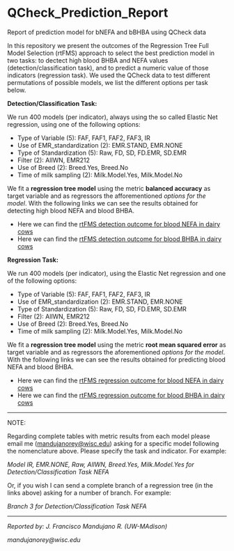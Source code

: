 # QCheck_Prediction_Report
Report of prediction model for bNEFA and bBHBA using QCheck data

In this repository we present the outcomes of the Regression Tree Full Model Selection (rtFMS) approach to select the best prediction model in two tasks: to dectect high blood BHBA and NEFA values (detection/classification task), and to predict a numeric value of those indicators (regression task). We used the QCheck data to test different permutations of possible models, we list the different options per task below.

__Detection/Classification Task:__

We run 400 models (per indicator), always using the so called Elastic Net regression, using one of the following options:

- Type of Variable (5): FAF, FAF1, FAF2, FAF3, IR
- Use of EMR_standardization (2): EMR.STAND, EMR.NONE
- Type of Standardization (5): Raw, FD, SD, FD.EMR, SD.EMR
- Filter (2): AllWN, EMR212
- Use of Breed (2): Breed.Yes, Breed.No
- Time of milk sampling (2): Milk.Model.Yes, Milk.Model.No

We fit a __regression tree model__ using the metric __balanced accuracy__ as target variable and as regressors the afforementioned _options for the model_. With the following links we can see the results obtained for detecting high blood NEFA and blood BHBA.

- Here we can find the [rtFMS detection outcome for blood NEFA in dairy cows](https://github.com/JFMandujanoR/QCheck_Prediction_Report/blob/master/rtFMS_NEFA.md)
- Here we can find the [rtFMS detection outcome for blood BHBA in dairy cows](https://github.com/JFMandujanoR/QCheck_Prediction_Report/blob/master/rtFMS_BHBA.md)

__Regression Task:__

We run 400 models (per indicator), using the Elastic Net regression and one of the following options:

- Type of Variable (5): FAF, FAF1, FAF2, FAF3, IR
- Use of EMR_standardization (2): EMR.STAND, EMR.NONE
- Type of Standardization (5): Raw, FD, SD, FD.EMR, SD.EMR
- Filter (2): AllWN, EMR212
- Use of Breed (2): Breed.Yes, Breed.No
- Time of milk sampling (2): Milk.Model.Yes, Milk.Model.No

We fit a __regression tree model__ using the metric __root mean squared error__ as target variable and as regressors the aforementioned _options for the model_. With the following links we can see the results obtained for predicting blood NEFA and blood BHBA.

- Here we can find the [rtFMS regression outcome for blood NEFA in dairy cows](https://github.com/JFMandujanoR/QCheck_Prediction_Report/blob/master/rtFMS_NEFA_numeric.md)
- Here we can find the [rtFMS regression outcome for blood BHBA in dairy cows](https://github.com/JFMandujanoR/QCheck_Prediction_Report/blob/master/rtFMS_BHBA_numeric.md)
__________________________________________________________________________________________________________________________
NOTE: 

Regarding complete tables with metric results from each model please email me (mandujanorey@wisc.edu) asking for a specific model following the nomenclature above. Please specify the task and indicator. For example:

_Model IR, EMR.NONE, Raw, AllWN, Breed.Yes, Milk.Model.Yes for Detection/Classification Task NEFA_

Or, if you wish I can send a complete branch of a regression tree (in the links above) asking for a number of branch. For example:

_Branch 3 for Detection/Classification Task NEFA_
__________________________________________________________________________________________________________________________
_Reported by: J. Francisco Mandujano R. (UW-MAdison)_

_mandujanorey@wisc.edu_
